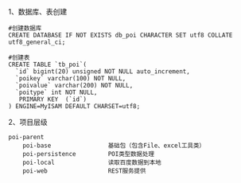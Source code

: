 

1、数据库、表创建

   
	#创建数据库
	CREATE DATABASE IF NOT EXISTS db_poi CHARACTER SET utf8 COLLATE utf8_general_ci;
    
	#创建表
    CREATE TABLE `tb_poi`(
      `id` bigint(20) unsigned NOT NULL auto_increment,
      `poikey` varchar(100) NOT NULL,
      `poivalue` varchar(200) NOT NULL,
      `poitype` int NOT NULL,
       PRIMARY KEY  (`id`)
    ) ENGINE=MyISAM DEFAULT CHARSET=utf8;

2、项目层级

    poi-parent 
		poi-base				基础包（包含File、excel工具类）
		poi-persistence			POI类型数据处理
		poi-local				读取百度数据到本地
		poi-web 				REST服务提供